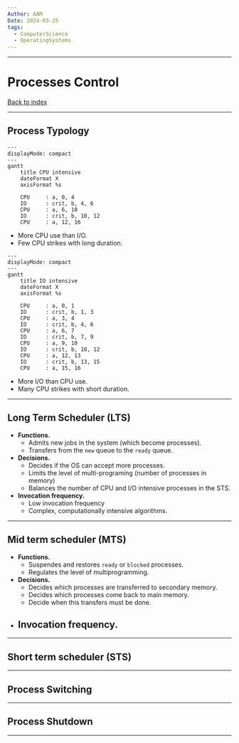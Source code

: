 ```yaml
---
Author: AAM
Date: 2024-03-25
tags:
  - ComputerScience
  - OperatingSystems
---
```

---
# Processes Control

[Back to index](../OS.md)

---
## Process Typology

```mermaid
---
displayMode: compact
---
gantt
    title CPU intensive
    dateFormat X
    axisFormat %s
    
    CPU     : a, 0, 4
    IO      : crit, b, 4, 6
    CPU     : a, 6, 10
    IO      : crit, b, 10, 12
    CPU     : a, 12, 16
```
- More CPU use than I/O.
- Few CPU strikes with long duration.

```mermaid
---
displayMode: compact
---
gantt
    title IO intensive
    dateFormat X
    axisFormat %s
    
    CPU     : a, 0, 1
    IO      : crit, b, 1, 3
    CPU     : a, 3, 4
    IO      : crit, b, 4, 6
    CPU     : a, 6, 7
    IO      : crit, b, 7, 9
    CPU     : a, 9, 10
    IO      : crit, b, 10, 12
    CPU     : a, 12, 13
    IO      : crit, b, 13, 15
    CPU     : a, 15, 16
```
- More I/O than CPU use.
- Many CPU strikes with short duration.

---
## Long Term Scheduler (LTS)

- **Functions.**
	- Admits new jobs in the system (which become processes).
	- Transfers from the `new` queue to the `ready` queue.
- **Decisions.**
	- Decides if the OS can accept more processes.
	- Limits the level of multi-programing (number of processes in memory)
	- Balances the number of CPU and I/O intensive processes in the STS.
- **Invocation frequency.**
	- Low invocation frequency
	- Complex, computationally intensive algorithms.
---
## Mid term scheduler (MTS)
- **Functions.**
	- Suspendes and restores `ready` or `blocked` processes.
	- Regulates the level of multiprogramming.
- **Decisions.**
	- Decides which processes are transferred to secondary memory.
	- Decides which processes come back to main memory.
	- Decide when this transfers must be done.
- **Invocation frequency.**
	- 
---
## Short term scheduler (STS)

---
## Process Switching

---
## Process Shutdown

---